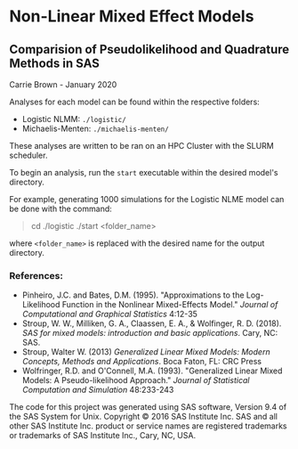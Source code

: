 # Non-Linear Mixed Effect Models
## Comparision of Pseudolikelihood and Quadrature Methods in SAS

Carrie Brown - January 2020

Analyses for each model can be found within the respective folders:
 - Logistic NLMM: `./logistic/`
 - Michaelis-Menten: `./michaelis-menten/`

These analyses are written to be ran on an HPC Cluster with the SLURM scheduler.

To begin an analysis, run the `start` executable within the desired model's directory.

For example, generating 1000 simulations for the Logistic NLME model can be done with the command:

> cd ./logistic
> ./start <folder_name>

where `<folder_name>` is replaced with the desired name for the output directory.

### References:

 - Pinheiro, J.C. and Bates, D.M. (1995). "Approximations to the Log-Likelihood Function in the Nonlinear Mixed-Effects Model." *Journal of Computational and Graphical Statistics* 4:12-35
 - Stroup, W. W., Milliken, G. A., Claassen, E. A., & Wolfinger, R. D. (2018). *SAS for mixed models: introduction and basic applications*. Cary, NC: SAS.
 - Stroup, Walter W. (2013) *Generalized Linear Mixed Models: Modern Concepts, Methods and Applications*. Boca Faton, FL: CRC Press
 - Wolfringer, R.D. and O'Connell, M.A. (1993). "Generalized Linear Mixed Models: A Pseudo-likelihood Approach." *Journal of Statistical Computation and Simulation* 48:233-243


The code for this project was generated using SAS software, Version 9.4 of the SAS System for Unix. Copyright © 2016 SAS Institute Inc. SAS and all other SAS Institute Inc. product or service names are registered trademarks or trademarks of SAS Institute Inc., Cary, NC, USA. 
